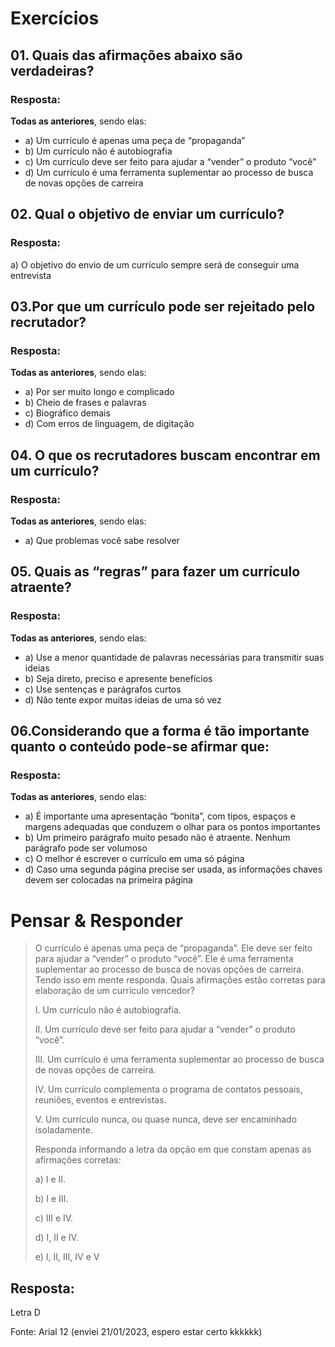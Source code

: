 # Exercícios


## 01. Quais das afirmações abaixo são verdadeiras?

### Resposta:
**Todas as anteriores**, sendo elas:
- a) ​Um currículo é apenas uma peça de “propaganda”
- b) ​Um currículo não é autobiografia
- c) ​Um currículo deve ser feito para ajudar a “vender” o produto “você”
- d) Um currículo é uma ferramenta suplementar ao processo de busca de novas opções de carreira


## 02. ​Qual o objetivo de enviar um currículo?

### Resposta:
a) ​O objetivo do envio de um currículo sempre será de conseguir uma entrevista


## 03. ​Por que um currículo pode ser rejeitado pelo recrutador?

### Resposta:
**Todas as anteriores**, sendo elas:
- a) ​Por ser muito longo e complicado
- b) ​Cheio de frases e palavras
- c) ​Biográfico demais
- d) ​Com erros de linguagem, de digitação


## 04. ​ O que os recrutadores buscam encontrar em um currículo?

### Resposta:
**Todas as anteriores**, sendo elas:
- a) ​Que problemas você sabe resolver


## 05. ​Quais as “regras” para fazer um currículo atraente?

### Resposta:
**Todas as anteriores**, sendo elas:
- a) ​Use a menor quantidade de palavras necessárias para transmitir suas ideias
- b) ​Seja direto, preciso e apresente benefícios
- c) ​Use sentenças e parágrafos curtos
- d) ​Não tente expor muitas ideias de uma só vez


## 06. ​Considerando que a forma é tão importante quanto o conteúdo pode-se afirmar que:

### Resposta:
**Todas as anteriores**, sendo elas:
- a) ​É importante uma apresentação “bonita”, com tipos, espaços e margens adequadas que conduzem o olhar para os pontos importantes
- b) Um primeiro parágrafo muito pesado não é atraente. Nenhum parágrafo pode ser volumoso
- c) O melhor é escrever o currículo em uma só página
- d) Caso uma segunda página precise ser usada, as informações chaves devem ser colocadas na primeira página


# Pensar & Responder

> O currículo é apenas uma peça de “propaganda”. Ele deve ser feito para ajudar a “vender” o produto “você”. Ele é uma ferramenta suplementar ao processo de busca de novas opções de carreira. Tendo isso em mente responda. Quais afirmações estão corretas para elaboração de um currículo vencedor?
>
> I. Um currículo não é autobiografia.
>
> II. Um currículo deve ser feito para ajudar a “vender” o produto “você”.
>
> III. Um currículo é uma ferramenta suplementar ao processo de busca de novas opções de carreira.
>
> IV. Um currículo complementa o programa de contatos pessoais, reuniões, eventos e entrevistas.
>
> V. Um currículo nunca, ou quase nunca, deve ser encaminhado isoladamente.
>
>Responda informando a letra da opção em que constam apenas as afirmações corretas:
> 
> a) I e II.
>
> b) I e III.
>
> c) III e IV.
>
> d) I, II e IV.
>
> e) I, II, III, IV e V

## Resposta:

Letra D

Fonte: Arial 12 (enviei 21/01/2023, espero estar certo kkkkkk)